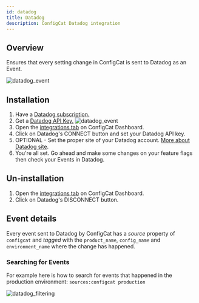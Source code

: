 ```yaml
---
id: datadog
title: Datadog
description: ConfigCat Datadog integration
---
```


## Overview

Ensures that every setting change in ConfigCat is sent to Datadog as an Event.

![datadog_event](/assets/datadog_event.png)

## Installation

1. Have a <a href="https://www.datadoghq.com/" target="_blank">Datadog subscription.</a>
2. Get a <a href="https://docs.datadoghq.com/account_management/api-app-keys/#api-keys" target="_blank">Datadog API Key.</a>
![datadog_event](/assets/datadog_apikey.png)
3. Open the <a href="https://app.configcat.com/product/integrations" target="_blank">integrations tab</a> on ConfigCat Dashboard.
4. Click on Datadog's CONNECT button and set your Datadog API key.
5. OPTIONAL - Set the proper site of your Datadog account. [More about Datadog site](https://docs.datadoghq.com/getting_started/site/).
6. You're all set. Go ahead and make some changes on your feature flags then check your Events in Datadog.

## Un-installation
1. Open the <a href="https://app.configcat.com/product/integrations" target="_blank">integrations tab</a> on ConfigCat Dashboard.
2. Click on Datadog's DISCONNECT button.


## Event details

Every event sent to Datadog by ConfigCat has a *source* property of `configcat` and *tagged* with the `product_name`, `config_name` and
 `environment_name` where the change has happened.

### Searching for Events

For example here is how to search for events that happened in the production environment: ```sources:configcat production```

![datadog_filtering](/assets/datadog_filtering.png)
